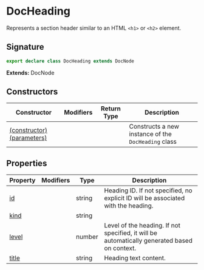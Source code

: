 
# DocHeading

Represents a section header similar to an HTML `<h1>` or `<h2>` element.

## Signature

```typescript
export declare class DocHeading extends DocNode 
```
<b>Extends:</b> DocNode


## Constructors

|  Constructor | Modifiers | Return Type | Description |
|  --- | --- | --- | --- |
|  [(constructor)(parameters)](docs/api-markdown-documenter/docheading-_constructor_-constructor) |  |  | Constructs a new instance of the <code>DocHeading</code> class |

## Properties

|  Property | Modifiers | Type | Description |
|  --- | --- | --- | --- |
|  [id](docs/api-markdown-documenter/docheading-id-property) |  | string | Heading ID. If not specified, no explicit ID will be associated with the heading. |
|  [kind](docs/api-markdown-documenter/docheading-kind-property) |  | string |  |
|  [level](docs/api-markdown-documenter/docheading-level-property) |  | number | Level of the heading. If not specified, it will be automatically generated based on context. |
|  [title](docs/api-markdown-documenter/docheading-title-property) |  | string | Heading text content. |

